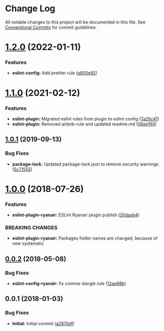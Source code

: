 # Change Log

All notable changes to this project will be documented in this file.
See [Conventional Commits](https://conventionalcommits.org) for commit guidelines.

# [1.2.0](https://github.com/ryanair/linters/compare/eslint-config-ryanair@1.1.0...eslint-config-ryanair@1.2.0) (2022-01-11)


### Features

* **eslint-config:** Add prettier rule ([a800e92](https://github.com/ryanair/linters/commit/a800e921953f95d6fefa07f10026019ade023580))





# [1.1.0](https://github.com/ryanair/linters/compare/eslint-config-ryanair@1.0.1...eslint-config-ryanair@1.1.0) (2021-02-12)


### Features

* **eslint-plugin:** Migrated eslint rules from plugin to eslint config ([7a26c41](https://github.com/ryanair/linters/commit/7a26c416c195aeb3d81be0f558a6e666a8956d73))
* **eslint-plugin:** Removed airbnb-rule and updated readme.md ([06ee160](https://github.com/ryanair/linters/commit/06ee160f7f381905fece88b62ddc51d285c81d57))





## [1.0.1](https://github.com/ryanair/linters/compare/eslint-config-ryanair@1.0.0...eslint-config-ryanair@1.0.1) (2019-09-13)


### Bug Fixes

* **package-lock:** Updated package-lock.json to remove security warnings ([5c71555](https://github.com/ryanair/linters/commit/5c71555))





<a name="1.0.0"></a>
# [1.0.0](https://github.com/ryanair/linters/compare/eslint-config-ryanair@0.0.2...eslint-config-ryanair@1.0.0) (2018-07-26)


### Features

* **eslint-plugin-ryanair:** ESLint Ryanair plugin publish ([20daab4](https://github.com/ryanair/linters/commit/20daab4))


### BREAKING CHANGES

* **eslint-plugin-ryanair:** Packages folder names are changed, because of new systematic




<a name="0.0.2"></a>
## [0.0.2](https://github.com/ryanair/linters/compare/eslint-config-ryanair@0.0.1...eslint-config-ryanair@0.0.2) (2018-05-08)


### Bug Fixes

* **eslint-config-ryanair:** fix comma-dangle rule ([12ae88b](https://github.com/ryanair/linters/commit/12ae88b))




<a name="0.0.1"></a>
## 0.0.1 (2018-01-03)


### Bug Fixes

* **Initial:** Initial commit ([a2870df](https://github.com/ryanair/linters/commit/a2870df))
